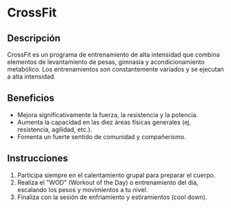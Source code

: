 # CrossFit


## Descripción
CrossFit es un programa de entrenamiento de alta intensidad que combina elementos de levantamiento de pesas, gimnasia y acondicionamiento metabólico. Los entrenamientos son constantemente variados y se ejecutan a alta intensidad.

## Beneficios
- Mejora significativamente la fuerza, la resistencia y la potencia.
- Aumenta la capacidad en las diez áreas físicas generales (ej. resistencia, agilidad, etc.).
- Fomenta un fuerte sentido de comunidad y compañerismo.

## Instrucciones
1. Participa siempre en el calentamiento grupal para preparar el cuerpo.
2. Realiza el "WOD" (Workout of the Day) o entrenamiento del día, escalando los pesos y movimientos a tu nivel.
3. Finaliza con la sesión de enfriamiento y estiramientos (cool down).